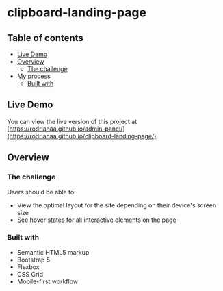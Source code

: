 # clipboard-landing-page


## Table of contents

- [Live Demo](#live-Demo)
- [Overview](#overview)
  - [The challenge](#the-challenge)
- [My process](#my-process)
  - [Built with](#built-with)

## Live Demo
You can view the live version of this project at [https://rodrianaa.github.io/admin-panel/](https://rodrianaa.github.io/clipboard-landing-page/)

## Overview

### The challenge

Users should be able to:

- View the optimal layout for the site depending on their device's screen size
- See hover states for all interactive elements on the page

### Built with

- Semantic HTML5 markup
- Bootstrap 5
- Flexbox
- CSS Grid
- Mobile-first workflow

